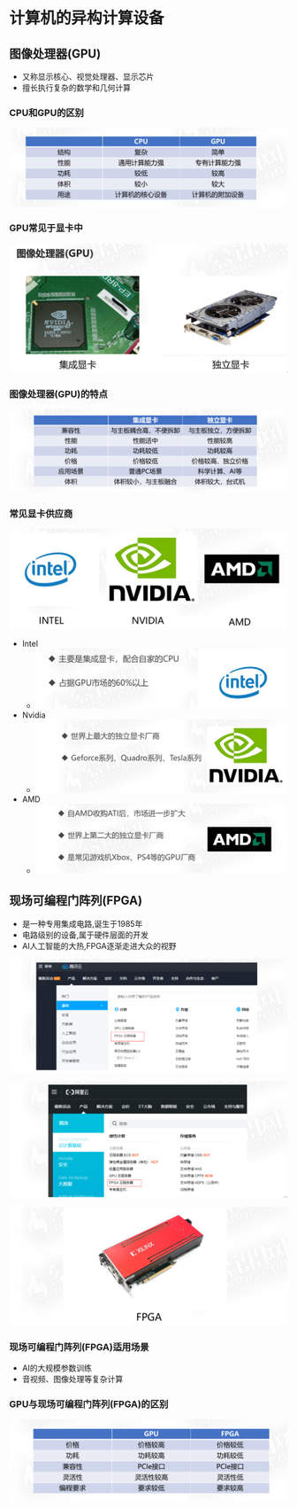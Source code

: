 # 计算机的异构计算设备

## 图像处理器(GPU)

* 又称显示核心、视觉处理器、显示芯片
* 擅长执行复杂的数学和几何计算

### CPU和GPU的区别

![image-20210113203439977](17计算机的异构计算设备.assets/image-20210113203439977.png)

### GPU常见于显卡中

![image-20210113203450038](17计算机的异构计算设备.assets/image-20210113203450038.png)

### 图像处理器(GPU)的特点

![image-20210113203619384](17计算机的异构计算设备.assets/image-20210113203619384.png)

### 常见显卡供应商

![image-20210113203659683](17计算机的异构计算设备.assets/image-20210113203659683.png)

* Intel
  * ![image-20210113203718587](17计算机的异构计算设备.assets/image-20210113203718587.png)
* Nvidia
  * ![image-20210113203730435](17计算机的异构计算设备.assets/image-20210113203730435.png)
* AMD
  * ![image-20210113203743698](17计算机的异构计算设备.assets/image-20210113203743698.png)

## 现场可编程门阵列(FPGA)

* 是一种专用集成电路,诞生于1985年
* 电路级别的设备,属于硬件层面的开发
* AI人工智能的大热,FPGA逐渐走进大众的视野

![image-20210113203819510](17计算机的异构计算设备.assets/image-20210113203819510.png)

![image-20210113203827880](17计算机的异构计算设备.assets/image-20210113203827880.png)

![image-20210113203836677](17计算机的异构计算设备.assets/image-20210113203836677.png)

### 现场可编程门阵列(FPGA)适用场景

* AI的大规模参数训练
* 音视频、图像处理等复杂计算

### GPU与现场可编程门阵列(FPGA)的区别

![image-20210113204001991](17计算机的异构计算设备.assets/image-20210113204001991.png)

